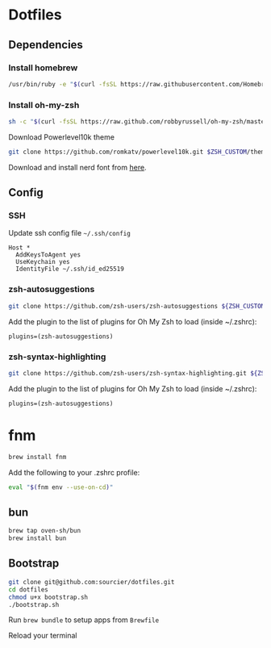 # Dotfiles

## Dependencies

### Install homebrew

```sh
/usr/bin/ruby -e "$(curl -fsSL https://raw.githubusercontent.com/Homebrew/install/master/install)"
```
### Install oh-my-zsh

```sh
sh -c "$(curl -fsSL https://raw.github.com/robbyrussell/oh-my-zsh/master/tools/install.sh)"
```

Download Powerlevel10k theme

```sh
git clone https://github.com/romkatv/powerlevel10k.git $ZSH_CUSTOM/themes/powerlevel10k
```

Download and install nerd font from [here](https://github.com/romkatv/powerlevel10k#meslo-nerd-font-patched-for-powerlevel10k).

## Config

### SSH

Update ssh config file `~/.ssh/config`

```
Host *
  AddKeysToAgent yes
  UseKeychain yes
  IdentityFile ~/.ssh/id_ed25519
```

### zsh-autosuggestions

```sh
git clone https://github.com/zsh-users/zsh-autosuggestions ${ZSH_CUSTOM:-~/.oh-my-zsh/custom}/plugins/zsh-autosuggestions
```

Add the plugin to the list of plugins for Oh My Zsh to load (inside ~/.zshrc):

```
plugins=(zsh-autosuggestions)
```

### zsh-syntax-highlighting
```sh
git clone https://github.com/zsh-users/zsh-syntax-highlighting.git ${ZSH_CUSTOM:-~/.oh-my-zsh/custom}/plugins/zsh-syntax-highlighting
```

Add the plugin to the list of plugins for Oh My Zsh to load (inside ~/.zshrc):

```
plugins=(zsh-autosuggestions)
```

# fnm

```sh
brew install fnm
```

Add the following to your .zshrc profile:

```sh
eval "$(fnm env --use-on-cd)"
```

## bun

```sh
brew tap oven-sh/bun
brew install bun
```

## Bootstrap

```sh
git clone git@github.com:sourcier/dotfiles.git
cd dotfiles
chmod u+x bootstrap.sh
./bootstrap.sh
```

Run ```brew bundle``` to setup apps from ```Brewfile```

Reload your terminal
